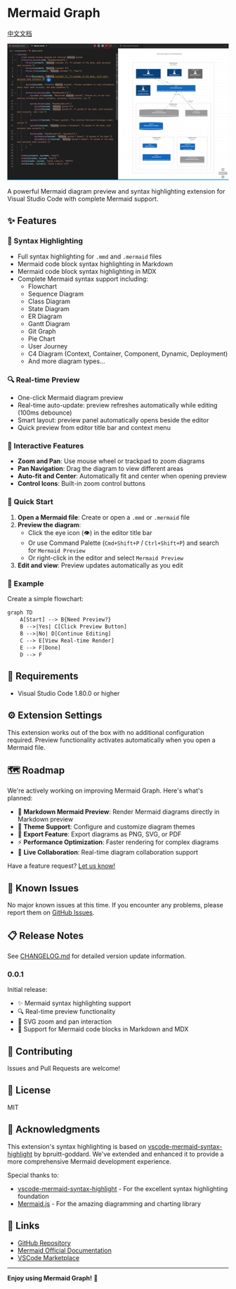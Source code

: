 # Mermaid Graph

[中文文档](https://github.com/JsonLee12138/mermaid-graph/blob/main/README.zh-CN.md)

[![preview image](./preview.png)](https://github.com/JsonLee12138/mermaid-graph/blob/main/preview.png)

A powerful Mermaid diagram preview and syntax highlighting extension for Visual Studio Code with complete Mermaid support.

## ✨ Features

### 🎨 Syntax Highlighting

- Full syntax highlighting for `.mmd` and `.mermaid` files
- Mermaid code block syntax highlighting in Markdown
- Mermaid code block syntax highlighting in MDX
- Complete Mermaid syntax support including:
  - Flowchart
  - Sequence Diagram
  - Class Diagram
  - State Diagram
  - ER Diagram
  - Gantt Diagram
  - Git Graph
  - Pie Chart
  - User Journey
  - C4 Diagram (Context, Container, Component, Dynamic, Deployment)
  - And more diagram types...

### 🔍 Real-time Preview

- One-click Mermaid diagram preview
- Real-time auto-update: preview refreshes automatically while editing (100ms debounce)
- Smart layout: preview panel automatically opens beside the editor
- Quick preview from editor title bar and context menu

### 🎯 Interactive Features

- **Zoom and Pan**: Use mouse wheel or trackpad to zoom diagrams
- **Pan Navigation**: Drag the diagram to view different areas
- **Auto-fit and Center**: Automatically fit and center when opening preview
- **Control Icons**: Built-in zoom control buttons

### 🚀 Quick Start

1. **Open a Mermaid file**: Create or open a `.mmd` or `.mermaid` file
2. **Preview the diagram**:
   - Click the eye icon (👁️) in the editor title bar
   - Or use Command Palette (`Cmd+Shift+P` / `Ctrl+Shift+P`) and search for `Mermaid Preview`
   - Or right-click in the editor and select `Mermaid Preview`
3. **Edit and view**: Preview updates automatically as you edit

### 📝 Example

Create a simple flowchart:

```mermaid
graph TD
    A[Start] --> B{Need Preview?}
    B -->|Yes| C[Click Preview Button]
    B -->|No| D[Continue Editing]
    C --> E[View Real-time Render]
    E --> F[Done]
    D --> F
```

## 🔧 Requirements

- Visual Studio Code 1.80.0 or higher

## ⚙️ Extension Settings

This extension works out of the box with no additional configuration required. Preview functionality activates automatically when you open a Mermaid file.

## 🗺️ Roadmap

We're actively working on improving Mermaid Graph. Here's what's planned:

- 🚀 **Markdown Mermaid Preview**: Render Mermaid diagrams directly in Markdown preview
- 🎨 **Theme Support**: Configure and customize diagram themes
- 💾 **Export Feature**: Export diagrams as PNG, SVG, or PDF
- ⚡ **Performance Optimization**: Faster rendering for complex diagrams
- 🔄 **Live Collaboration**: Real-time diagram collaboration support

Have a feature request? [Let us know!](https://github.com/JsonLee12138/mermaid-graph/issues)

## 🐛 Known Issues

No major known issues at this time. If you encounter any problems, please report them on [GitHub Issues](https://github.com/JsonLee12138/mermaid-graph/issues).

## 📋 Release Notes

See [CHANGELOG.md](CHANGELOG.md) for detailed version update information.

### 0.0.1

Initial release:
- ✨ Mermaid syntax highlighting support
- 🔍 Real-time preview functionality
- 🎯 SVG zoom and pan interaction
- 📝 Support for Mermaid code blocks in Markdown and MDX

## 🤝 Contributing

Issues and Pull Requests are welcome!

## 📄 License

MIT

## 🙏 Acknowledgments

This extension's syntax highlighting is based on [vscode-mermaid-syntax-highlight](https://github.com/bpruitt-goddard/vscode-mermaid-syntax-highlight) by bpruitt-goddard. We've extended and enhanced it to provide a more comprehensive Mermaid development experience.

Special thanks to:
- [vscode-mermaid-syntax-highlight](https://github.com/bpruitt-goddard/vscode-mermaid-syntax-highlight) - For the excellent syntax highlighting foundation
- [Mermaid.js](https://mermaid.js.org/) - For the amazing diagramming and charting library

## 🔗 Links

- [GitHub Repository](https://github.com/JsonLee12138/mermaid-graph)
- [Mermaid Official Documentation](https://mermaid.js.org/)
- [VSCode Marketplace](https://marketplace.visualstudio.com/)

---

**Enjoy using Mermaid Graph!** 🎉
